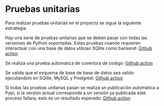 # Pruebas unitarias

Para realizar pruebas unitarias en el proyecto se sigue la siguiente estrategía:

Hay una serie de pruebas unitarias que se deben pasar con todas las versiones
de Python soportadas. Estas pruebas cuando requieren interactuar con una base
de datos utilizan SQlite como backend: [Github action](https://github.com/cacao-accounting/cacao-accounting/actions/workflows/python-package.yml)

Se realiza una prueba automatica de covertura de codigo: [Github action](https://github.com/cacao-accounting/cacao-accounting/actions/workflows/python-coverage.yml)

Se valida que el esquema de base de base de datos sea valido ejecutandolo
en SQlite, MySQL y Postgresl: [Github action](https://github.com/cacao-accounting/cacao-accounting/actions/workflows/dbcheck.yml)

Si todas las pruebas unitarias pasan se realiza un publicación automatica a
Pypi, si la versión actual corresponde a un versión ya publicada este proceso
fallara, esto es un resultado esperado: [Github action](https://github.com/cacao-accounting/cacao-accounting/actions/workflows/publish.yml)
